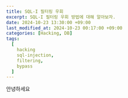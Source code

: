 ```yaml
---
title: SQL-I 필터링 우회
excerpt: SQL-I 필터링 우회 방법에 대해 알아보자.
date: 2024-10-23 13:30:00 +09:00
last_modified_at: 2024-10-23 00:17:00 +09:00
categories: [Hacking, DB]
tags:
  [
    hacking
    sql-injection,
    filtering,
    bypass
  ]
---
```


안녕하세요


